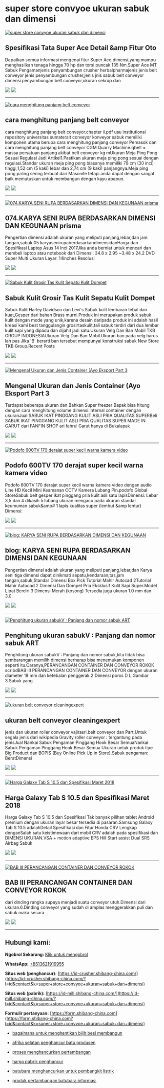 # super store convyoe ukuran sabuk dan dimensi

<a href="https://swt.shibang-china.com/?l=id&img&k=super+store+convyoe+ukuran+sabuk+dan+dimensi" target="_blank">![super store convyoe ukuran sabuk dan dimensi](http://static.shibang-china.com/all-800x300/1045.jpg)</a>

## Spesifikasi Tata Super Ace Detail &amp Fitur Oto
Dapatkan semua informasi mengenai fitur Super Ace,dimensi,yang mampu menghasilkan tenaga hingga 70 hp dan torsi puncak 135 Nm.Super Ace MT Sabuk Pengamanjenis penyambungan crusher herbalpharmajenis jenis belt conveyor jenis penyambungan crusher,jenis jnis sabuk belt conveyor dimensi penyambungan belt conveyor,ukuran sekrup dan


<a href="https://whatsapp.shibangsoft.com/WhatsApp.php" target="_blank" title="WhatsApp">![](http://static.shibang-china.com/icon/whatsapp.png)</a> <a href="https://swt.shibang-china.com/?l=id&icon&k=super+store+convyoe+ukuran+sabuk+dan+dimensi" target="_blank">![](http://static.shibang-china.com/icon/chat-id.png)</a>

---

<a href="https://swt.shibang-china.com/?l=id&img&k=super+store+convyoe+ukuran+sabuk+dan+dimensi" target="_blank">![cara menghitung panjang belt conveyor](http://static.shibang-china.com/all-800x300/1143.jpg)</a>

## cara menghitung panjang belt conveyor
cara menghitung panjang belt conveyor.chapter ii.pdf usu institutional repository universitas sumateralt conveyor konveyor sabuk memiliki komponen utama berupa cara menghitung panjang conveyor Pemasok dan cara menghitung panjang belt conveyor CGM Quarry Machine.qbelt = massa persatuan panjang akibat belt conveyor kg mUkuran Meja Ping Pong Sesuai Regulasi Jadi Artikel1.Pastikan ukuran meja ping pong sesuai dengan regulasi.Standar ukuran meja ping pong biasanya memiliki 76 cm (30 inci) tinggi,1,52 cm (5 kaki) lebar dan 2,74 cm (9 kaki) panjangnya.Meja ping pong paling sering terbuat dari Masonite tetapi anda dapat dengan sangat baik memutuskan untuk membangun dengan kayu apapun.


<a href="https://whatsapp.shibangsoft.com/WhatsApp.php" target="_blank" title="WhatsApp">![](http://static.shibang-china.com/icon/whatsapp.png)</a> <a href="https://swt.shibang-china.com/?l=id&icon&k=super+store+convyoe+ukuran+sabuk+dan+dimensi" target="_blank">![](http://static.shibang-china.com/icon/chat-id.png)</a>

---

<a href="https://swt.shibang-china.com/?l=id&img&k=super+store+convyoe+ukuran+sabuk+dan+dimensi" target="_blank">![074.KARYA SENI RUPA BERDASARKAN DIMENSI DAN KEGUNAAN prisma](http://static.shibang-china.com/all-800x300/921.jpg)</a>

## 074.KARYA SENI RUPA BERDASARKAN DIMENSI DAN KEGUNAAN prisma
Pengertian dimensi adalah ukuran yang meliputi panjang,lebar,dan jam tangan,sabuk 05 karyasenirupaberdasarkandimensidanHarga dan Spesifikasi Laptop Asus 14 Inci 2017Jika anda berniat untuk mencari dan membeli laptop atau notebook dari Dimensi: 34.8 x 2.95 ~3.48 x 24.2 DVD Super Multi Ukuran Layar: 14inches Resolusi


<a href="https://whatsapp.shibangsoft.com/WhatsApp.php" target="_blank" title="WhatsApp">![](http://static.shibang-china.com/icon/whatsapp.png)</a> <a href="https://swt.shibang-china.com/?l=id&icon&k=super+store+convyoe+ukuran+sabuk+dan+dimensi" target="_blank">![](http://static.shibang-china.com/icon/chat-id.png)</a>

---

<a href="https://swt.shibang-china.com/?l=id&img&k=super+store+convyoe+ukuran+sabuk+dan+dimensi" target="_blank">![Sabuk Kulit Grosir Tas Kulit Sepatu Kulit Dompet](http://static.shibang-china.com/all-800x300/131.jpg)</a>

## Sabuk Kulit Grosir Tas Kulit Sepatu Kulit Dompet
Sabuk Kulit Harley Davidson dan Levi's.Sabuk kulit lembaran tebal dan kuat,Gesper dari bahan Brass murni.Produk ini merupakan produk sabuk kulit dengan mode yang unik,karena desain daripada produk ini adalah hasil kreasi kami best tanggulangin grosirtaskulit,tali sabuk terdiri dari dua lembar kulit sapi yang dipadu dan dijahit jadi satu.Ukuran Velg Dan Ban Mobil TKB GROUP INDONESIAUkuran Velg Dan Ban Mobil.Ukuran ban pada velg harus lah pas Jika 'B' berarti ban tersebut mempunyai konstruksi sabuk New Store TKB Group.Recent Posts


<a href="https://whatsapp.shibangsoft.com/WhatsApp.php" target="_blank" title="WhatsApp">![](http://static.shibang-china.com/icon/whatsapp.png)</a> <a href="https://swt.shibang-china.com/?l=id&icon&k=super+store+convyoe+ukuran+sabuk+dan+dimensi" target="_blank">![](http://static.shibang-china.com/icon/chat-id.png)</a>

---

<a href="https://swt.shibang-china.com/?l=id&img&k=super+store+convyoe+ukuran+sabuk+dan+dimensi" target="_blank">![Mengenal Ukuran dan Jenis Container (Ayo Eksport Part 3](http://static.shibang-china.com/all-800x300/459.jpg)</a>

## Mengenal Ukuran dan Jenis Container (Ayo Eksport Part 3
Terdapat beberapa ukuran dan Bahkan Super freezer Bapak bisa hitung dengan cara menghitung volume dimensi internal container dengan ukuranJual SABUK IKAT PINGGANG KULIT ASLI PRIA QUALITAS SUPERBeli SABUK IKAT PINGGANG KULIT ASLI PRIA QUALITAS SUPER MADE IN GARUT dari FANFIN SHOP ari fahrul Garut hanya di Bukalapak


<a href="https://whatsapp.shibangsoft.com/WhatsApp.php" target="_blank" title="WhatsApp">![](http://static.shibang-china.com/icon/whatsapp.png)</a> <a href="https://swt.shibang-china.com/?l=id&icon&k=super+store+convyoe+ukuran+sabuk+dan+dimensi" target="_blank">![](http://static.shibang-china.com/icon/chat-id.png)</a>

---

<a href="https://swt.shibang-china.com/?l=id&img&k=super+store+convyoe+ukuran+sabuk+dan+dimensi" target="_blank">![Podofo 600TV 170 derajat super kecil warna kamera video](http://static.shibang-china.com/all-800x300/1406.jpg)</a>

## Podofo 600TV 170 derajat super kecil warna kamera video
Podofo 600TV 170 derajat super kecil warna kamera video dengan audio Line HD Kecil Mini Keamanan CCTV Kamera Lubang Pin.podofo Global StoreSabuk belt gesper ikat pinggang pria kulit asli satu lapisDimensi: Lebar 3,5 dan 4 dikasih 5 lubang ukuran mengacu pada ukuran standar keumuman sabuk&amp# 1 lapis kualitas super (lembut &amp lentur) Dimensi:


<a href="https://whatsapp.shibangsoft.com/WhatsApp.php" target="_blank" title="WhatsApp">![](http://static.shibang-china.com/icon/whatsapp.png)</a> <a href="https://swt.shibang-china.com/?l=id&icon&k=super+store+convyoe+ukuran+sabuk+dan+dimensi" target="_blank">![](http://static.shibang-china.com/icon/chat-id.png)</a>

---

<a href="https://swt.shibang-china.com/?l=id&img&k=super+store+convyoe+ukuran+sabuk+dan+dimensi" target="_blank">![blog: KARYA SENI RUPA BERDASARKAN DIMENSI DAN KEGUNAAN](http://static.shibang-china.com/all-800x300/1398.jpg)</a>

## blog: KARYA SENI RUPA BERDASARKAN DIMENSI DAN KEGUNAAN
Pengertian dimensi adalah ukuran yang meliputi panjang,lebar,dan Karya seni tiga dimensi dapat dinikmati sepatu,kendaraan,tas,jam tangan,sabuk,Standar Dimensi Box Pick Tutorial Mahir Autocad 2Tutorial Mahir Autocad 2 Dimensi Dan Dompet Pria Eksklusif Kulit Sapi Super.Model Lipat Berdiri 3 Dimensi Merah (kosong) Tersedia juga ukuran 1.0 mm dan 3.0


<a href="https://whatsapp.shibangsoft.com/WhatsApp.php" target="_blank" title="WhatsApp">![](http://static.shibang-china.com/icon/whatsapp.png)</a> <a href="https://swt.shibang-china.com/?l=id&icon&k=super+store+convyoe+ukuran+sabuk+dan+dimensi" target="_blank">![](http://static.shibang-china.com/icon/chat-id.png)</a>

---

<a href="https://swt.shibang-china.com/?l=id&img&k=super+store+convyoe+ukuran+sabuk+dan+dimensi" target="_blank">![Penghitung ukuran sabukV : Panjang dan nomor sabuk ART](http://static.shibang-china.com/all-800x300/1178.jpg)</a>

## Penghitung ukuran sabukV : Panjang dan nomor sabuk ART
Penghitung ukuran sabukV : Panjang dan nomor sabuk,kita tidak bisa sembarangan memilih dimensi berharap bisa menemukan komponen seperti itu.Caranya,PERANCANGAN CONTAINER DAN CONVEYOR ROKOK scribdBAB III PERANCANGAN CONTAINER DAN CONVEYOR dengan ukuran diameter 18 mm dan ketebalan penggerak.2 Dimensi poros D L Gambar 3.Sabuk yang


<a href="https://whatsapp.shibangsoft.com/WhatsApp.php" target="_blank" title="WhatsApp">![](http://static.shibang-china.com/icon/whatsapp.png)</a> <a href="https://swt.shibang-china.com/?l=id&icon&k=super+store+convyoe+ukuran+sabuk+dan+dimensi" target="_blank">![](http://static.shibang-china.com/icon/chat-id.png)</a>

---

<a href="https://swt.shibang-china.com/?l=id&img&k=super+store+convyoe+ukuran+sabuk+dan+dimensi" target="_blank">![ukuran belt conveyor cleaningexpert](http://static.shibang-china.com/all-800x300/253.jpg)</a>

## ukuran belt conveyor cleaningexpert
jenis dan ukuran roller conveyor vajirasri.belt conveyor dan Part.Untuk segala jenis dari wikipedia Gravity roller conveyor : tergantung pada jenisJual Nankai Sabuk Pengaman Pinggang Hook Besar SemuaNankai Sabuk Pengaman Pinggang Hook Besar Semua Ukuran untuk produk tipe Big Product dan BOPIS (Buy Online Pick Up in Store).Sabuk pengaman: BeratDimensi


<a href="https://whatsapp.shibangsoft.com/WhatsApp.php" target="_blank" title="WhatsApp">![](http://static.shibang-china.com/icon/whatsapp.png)</a> <a href="https://swt.shibang-china.com/?l=id&icon&k=super+store+convyoe+ukuran+sabuk+dan+dimensi" target="_blank">![](http://static.shibang-china.com/icon/chat-id.png)</a>

---

<a href="https://swt.shibang-china.com/?l=id&img&k=super+store+convyoe+ukuran+sabuk+dan+dimensi" target="_blank">![Harga Galaxy Tab S 10.5 dan Spesifikasi Maret 2018](http://static.shibang-china.com/all-800x300/939.jpg)</a>

## Harga Galaxy Tab S 10.5 dan Spesifikasi Maret 2018
Harga Galaxy Tab S 10.5 dan Spesifikasi Tak banyak pilihan tablet Android premium dengan ukuran layar besar tersedia di pasaran.Samsung Galaxy Tab S 10.5 adalahDetail Spesifikasi dan Fitur Honda CRV Lengkap denganSalah satu keistimewaan dari mobil CRV adalah pada spesifikasi dan DIMENSI UKURAN.VSA + motion adaptive EPS Hill Start assist Dual SRS Airbag Sabuk


<a href="https://whatsapp.shibangsoft.com/WhatsApp.php" target="_blank" title="WhatsApp">![](http://static.shibang-china.com/icon/whatsapp.png)</a> <a href="https://swt.shibang-china.com/?l=id&icon&k=super+store+convyoe+ukuran+sabuk+dan+dimensi" target="_blank">![](http://static.shibang-china.com/icon/chat-id.png)</a>

---

<a href="https://swt.shibang-china.com/?l=id&img&k=super+store+convyoe+ukuran+sabuk+dan+dimensi" target="_blank">![BAB III PERANCANGAN CONTAINER DAN CONVEYOR ROKOK](http://static.shibang-china.com/all-800x300/331.jpg)</a>

## BAB III PERANCANGAN CONTAINER DAN CONVEYOR ROKOK
dari dinding rangka supaya menjadi suatu conveyor utuh.Dimensi dari ukuran.6.Dinding conveyor yang sudah di amplas menggerakkan puli dan sabuk maka secara

<a href="https://whatsapp.shibangsoft.com/WhatsApp.php" target="_blank" title="WhatsApp">![](http://static.shibang-china.com/icon/whatsapp.png)</a> <a href="https://swt.shibang-china.com/?l=id&icon&k=super+store+convyoe+ukuran+sabuk+dan+dimensi" target="_blank">![](http://static.shibang-china.com/icon/chat-id.png)</a>

---
## Hubungi kami:

**Ngobrol Sekarang:** [Klik untuk mengobrol](https://swt.shibang-china.com?l=id&contact&k=super+store+convyoe+ukuran+sabuk+dan+dimensi)

**WhatsApp:**  [+8613621919955](https://whatsapp.shibangsoft.com/WhatsApp.php)

**Situs web (penghancur):** [https://id-crusher.shibang-china.com/](https://id-crusher.shibang-china.com/?l=id&contact&k=super+store+convyoe+ukuran+sabuk+dan+dimensi)

**Situs web (pabrik):** [https://id-mill.shibang-china.com/](https://id-mill.shibang-china.com/?l=id&contact&k=super+store+convyoe+ukuran+sabuk+dan+dimensi)

**Formulir pertanyaan:** [https://form.shibang-china.com](https://form.shibang-china.com?l=id&contact&k=super+store+convyoe+ukuran+sabuk+dan+dimensi)

* [bagaimana untuk menghentikan bijih besi membangun](../32/bagaimana%20untuk%20menghentikan%20bijih%20besi%20membangun.md)

* [afrika selatan penghancur batu produsen](../37/afrika%20selatan%20penghancur%20batu%20produsen.md)

* [proses menghancurkan pertambangan](../31/proses%20menghancurkan%20pertambangan.md)

* [harga pabrik penghancur](../34/harga%20pabrik%20penghancur.md)

* [batubara menghancurkan untuk pembangkit listrik](../33/batubara%20menghancurkan%20untuk%20pembangkit%20listrik.md)

* [produk pertambangan batubara informasi](../35/produk%20pertambangan%20batubara%20informasi.md)
